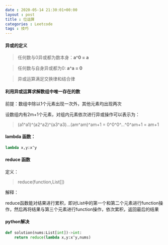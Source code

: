 ```yaml
---
date : 2020-05-14 21:30:01+00:00
layout : post
title : 位运算
categories : Leetcode
tags : 技巧
---
```


#### 异或的定义
>任何数与0异或都为数本身：**a^0 = a**

>任何数与自身异或都为0: **a^a = 0**

>异或运算满足交换律和结合律

#### 利用异或运算求解数组中唯一存在的数
前提：数组中除以1个元素出现一次外，其他元素均出现两次

设数组内有2m+1个元素，对组内元素依次进行异或操作可以表示为：

>(a1^a1)^(a2^a2)^(a3^a3)...(am^am)^am+1 = 0^0^0^...^0^am+1 = am+1

#### lambda 函数：
```python
lambda x,y:x^y
```
#### reduce 函数
定义：
>reduce(function,List[])

解释：

reduce函数能对结果进行累积，即对List中的第一个和第二个元素进行function操作，然后再将结果与第三个元素进行function操作，依次累积，返回最后的结果

#### python解决
```python
def solution(nums:List[int])->int:
    return reduce(lambda x,y:x^y,nums)
```